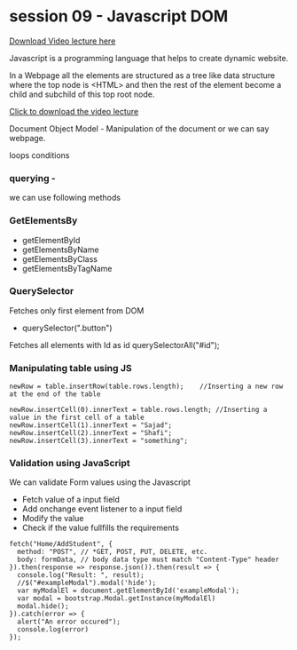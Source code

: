 # session 09 - Javascript DOM

[Download Video lecture here](https://www.idrive.com/idrive/sh/sh?k=x7w9i5v5e3)

Javascript is a programming language that helps to create dynamic website. 

In a Webpage all the elements are structured as a tree like data structure where the top node is \<HTML\> and then the rest of the element become a child and subchild of this top root node.

[Click to download the video lecture](https://www.idrive.com/idrive/sh/sh?k=t7y8o9t9o0)

Document Object Model - Manipulation of the document or we can say webpage.

loops
conditions


### querying - 
we can use following methods
### GetElementsBy
- getElementById
- getElementsByName
- getElementsByClass
- getElementsByTagName

### QuerySelector
Fetches only first element from DOM
- querySelector(".button")

Fetches all elements with Id as id
querySelectorAll("#id");

### Manipulating table using JS
```JS
newRow = table.insertRow(table.rows.length);    //Inserting a new row at the end of the table

newRow.insertCell(0).innerText = table.rows.length; //Inserting a value in the first cell of a table
newRow.insertCell(1).innerText = "Sajad";
newRow.insertCell(2).innerText = "Shafi";
newRow.insertCell(3).innerText = "something";
```

### Validation using JavaScript
We can validate Form values using the Javascript
- Fetch value of a input field
- Add onchange event listener to a input field
- Modify the value
- Check if the value fullfills the requirements




```JS
fetch("Home/AddStudent", {
  method: "POST", // *GET, POST, PUT, DELETE, etc.
  body: formData, // body data type must match "Content-Type" header
}).then(response => response.json()).then(result => {
  console.log("Result: ", result);
  //$("#exampleModal").modal('hide');
  var myModalEl = document.getElementById('exampleModal');
  var modal = bootstrap.Modal.getInstance(myModalEl)
  modal.hide();
}).catch(error => {
  alert("An error occured");
  console.log(error)
});
```